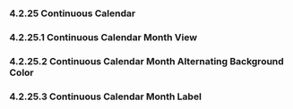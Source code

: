 ### 4.2.25 Continuous Calendar




### 4.2.25.1 Continuous Calendar Month View




### 4.2.25.2 Continuous Calendar Month Alternating Background Color




### 4.2.25.3 Continuous Calendar Month Label




